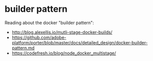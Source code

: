 # builder pattern

Reading about the docker "builder pattern":

- http://blog.alexellis.io/mutli-stage-docker-builds/
- https://github.com/adobe-platform/porter/blob/master/docs/detailed_design/docker-builder-pattern.md
- https://codefresh.io/blog/node_docker_multistage/
